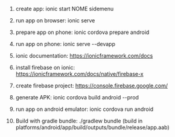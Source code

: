 1. create app: ionic start NOME sidemenu

2. run app on browser: ionic serve

3. prepare app on phone: ionic cordova prepare android

4. run app on phone: ionic serve --devapp

5. ionic documentation: https://ionicframework.com/docs

6. install firebase on ionic: https://ionicframework.com/docs/native/firebase-x

7. create firebase project: https://console.firebase.google.com/

8. generate APK: ionic cordova build android --prod

9. run app on android emulator: ionic cordova run android

10. Build with gradle bundle: ./gradlew bundle (build in platforms/android/app/build/outputs/bundle/release/app.aab)
